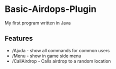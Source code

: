 # Basic-Airdops-Plugin
My first program written in Java

## Features
* /Ajuda - show all commands for common users
* /Menu - show in game side menu
* /CallAirdrop - Calls airdrop to a random location

